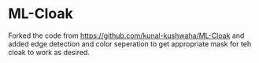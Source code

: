 # ML-Cloak
Forked the code from https://github.com/kunal-kushwaha/ML-Cloak and added edge detection and color seperation to get appropriate mask for teh cloak to work as desired.
